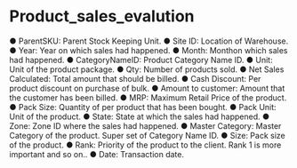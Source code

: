 # Product_sales_evalution
●	ParentSKU: Parent Stock Keeping Unit.
●	Site ID: Location of Warehouse.
●	Year: Year on which sales had happened.
●	Month: Monthon which sales had happened.
●	CategoryNameID: Product Category Name ID.
●	Unit: Unit of the product package.
●	Qty: Number of products sold.
●	Net Sales Calculated: Total amount that should be billed.
●	Cash Discount: Per product discount on purchase of bulk.
●	Amount to customer: Amount that the customer has been billed.
●	MRP: Maximum Retail Price of the product.
●	Pack Size: Quantity of per product that has been bought.
●	Pack Unit: Unit of the product.
●	State: State at which the sales had happened.
●	Zone: Zone ID where the sales had happened.
●	Master Category: Master Category of the product. Super set of Category Name ID.
●	Size: Pack size of the product.
●	Rank: Priority of the product to the client. Rank 1 is more important and so on..
●	Date: Transaction date.



